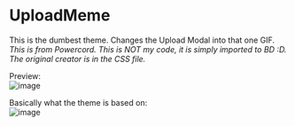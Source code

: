 # UploadMeme
This is the dumbest theme. Changes the Upload Modal into that one GIF.\
*This is from Powercord. This is NOT my code, it is simply imported to BD :D. The original creator is in the CSS file.*

Preview:    
![image](https://user-images.githubusercontent.com/65756037/119545170-5ddca100-bd47-11eb-9c88-8e5d188f57fc.png)

Basically what the theme is based on:   
![image](https://cdn.discordapp.com/attachments/842098520177508386/846809095163871292/801723866757595136.gif)
